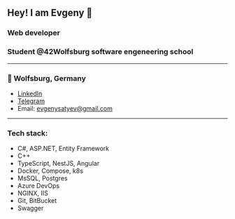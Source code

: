 ## Hey! I am Evgeny 👋
### Web developer 
### Student @42Wolfsburg software engeneering school
***
### 📍 Wolfsburg, Germany
- [LinkedIn](https://www.linkedin.com/in/evgeny-satyev//)
- [Telegram](https://t.me/buddha_cola)
- Email: [evgenysatyev@gmail.com](mailto:evgenysatyev@gmail.com)
***
### Tech stack:
- C#, ASP.NET, Entity Framework
- C++
- TypeScript, NestJS, Angular
- Docker, Compose, k8s
- MsSQL, Postgres
- Azure DevOps
- NGINX, IIS
- Git, BitBucket
- Swagger
